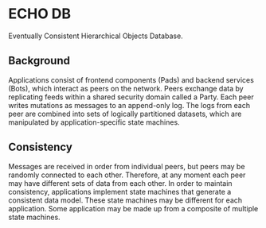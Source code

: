 # ECHO DB

Eventually Consistent Hierarchical Objects Database.


## Background

Applications consist of frontend components (Pads) and backend services (Bots), which interact as peers on the network.
Peers exchange data by replicating feeds within a shared security domain called a Party.
Each peer writes mutations as messages to an append-only log.
The logs from each peer are combined into sets of logically partitioned datasets, 
which are manipulated by application-specific state machines.


## Consistency

Messages are received in order from individual peers, but peers may be randomly connected to each other.
Therefore, at any moment each peer may have different sets of data from each other.
In order to maintain consistency, applications implement state machines that generate a consistent data model.
These state machines may be different for each application.
Some application may be made up from a composite of multiple state machines.
